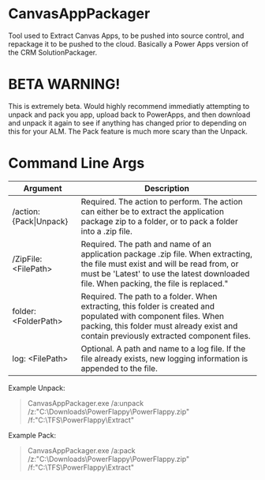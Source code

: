 # CanvasAppPackager
Tool used to Extract Canvas Apps, to be pushed into source control, and repackage it to be pushed to the cloud.  Basically a Power Apps version of the CRM SolutionPackager.  

# BETA WARNING!
This is extremely beta.  Would highly recommend immediatly attempting to unpack and pack you app, upload back to PowerApps, and then download and unpack it again to see if anything has changed prior to depending on this for your ALM.  The Pack feature is much more scary than the Unpack.

# Command Line Args

 | Argument | Description |
 | --- | --- |
 | /action: {Pack\|Unpack} | Required. The action to perform.  The action can either be to extract the application package zip to a folder, or to pack a folder into a .zip file. |
 | /ZipFile: \<FilePath\> | Required. The path and name of an application package .zip file. When extracting, the file must exist and will be read from, or must be 'Latest' to use the latest downloaded file. When packing, the file is replaced." |
 | folder: \<FolderPath\> | Required. The path to a folder. When extracting, this folder is created and populated with component files. When packing, this folder must already exist and contain previously extracted component files. |
 | log: \<FilePath\> | Optional. A path and name to a log file. If the file already exists, new logging information is appended to the file. |
 
Example Unpack: 
> CanvasAppPackager.exe /a:unpack /z:"C:\Downloads\PowerFlappy\PowerFlappy.zip" /f:"C:\TFS\PowerFlappy\Extract"

Example Pack:
> CanvasAppPackager.exe /a:pack /z:"C:\Downloads\PowerFlappy\PowerFlappy.zip" /f:"C:\TFS\PowerFlappy\Extract"
